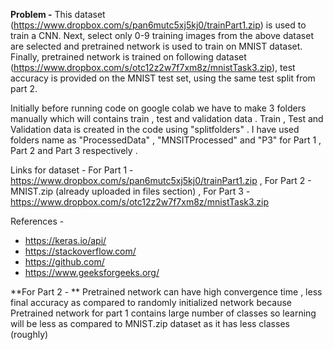 **Problem -** 
This dataset (https://www.dropbox.com/s/pan6mutc5xj5kj0/trainPart1.zip) is used to train a CNN.
Next, select only 0-9 training images from the above dataset are selected and pretrained network is used to train on MNIST dataset. 
Finally, pretrained network is trained on following dataset (https://www.dropbox.com/s/otc12z2w7f7xm8z/mnistTask3.zip), test accuracy is provided on the MNIST test set, using the same test split from part 2. 


Initially before running code on google colab we have to make 3 folders manually which will contains train , test and validation data . Train , Test and Validation data is created in the code using "splitfolders" . I have used folders name as "ProcessedData" , "MNSITProcessed" and "P3" for Part 1 , Part 2 and Part 3 respectively . 

Links for dataset  - 
For Part 1 - https://www.dropbox.com/s/pan6mutc5xj5kj0/trainPart1.zip , 
For Part 2 - MNIST.zip (already uploaded in files section) , 
For Part 3 - https://www.dropbox.com/s/otc12z2w7f7xm8z/mnistTask3.zip


References - 


*   https://keras.io/api/
*   https://stackoverflow.com/
*   https://github.com/
*   https://www.geeksforgeeks.org/ 
 
**For Part 2 -  **
Pretrained network can have high convergence time , less final accuracy as compared to randomly initialized network because Pretrained network for part 1 contains large number of classes so learning will be less as compared to MNIST.zip dataset as it has less classes (roughly)
